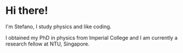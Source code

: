 # Hi there!

I'm Stefano, I study physics and like coding.

I obtained my PhD in physics from Imperial College and I am currently a research fellow at NTU, Singapore.
